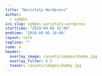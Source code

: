 ```yaml
---
title: "Warsztaty Wordpress"
author: 
  - sq9pbs
ics_slug: sq9pbs_warsztaty-wordpress
starttime: "2019-09-05 15:00"
endtime: "2019-09-05 18:00"
layout: talk
tagline: ""
room: a
header:
  overlay_image: /assets/images/dummy.jpg
  overlay_filter: 0.5
  teaser: /assets/images/dummy.jpg
---
```

